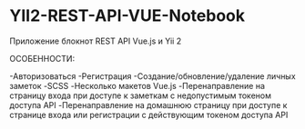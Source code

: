 # YII2-REST-API-VUE-Notebook
Приложение блокнот REST API Vue.js и Yii 2

ОСОБЕННОСТИ:

-Авторизоваться
-Регистрация
-Создание/обновление/удаление личных заметок
-SCSS
-Несколько макетов Vue.js
-Перенаправление на страницу входа при доступе к заметкам с недопустимым токеном доступа API
-Перенаправление на домашнюю страницу при доступе к странице входа или регистрации с действующим токеном доступа API
